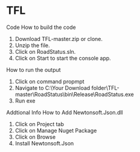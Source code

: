 # TFL
Code
How to build the code
1. Download TFL-master.zip or clone.
2. Unzip the file.
3. Click on RoadStatus.sln.
4. Click on Start to start the console app.

How to run the output
1. Click on command propmpt
2. Navigate to C:\Your Download folder\TFL-master\RoadStatus\bin\Release\RoadStatus.exe
3. Run exe

Addtional Info
How to Add Newtonsoft.Json.dll
1. Click on Project tab
2. Click on Manage Nuget Package
3. Click on Browse
4. Install Newtonsoft.Json
